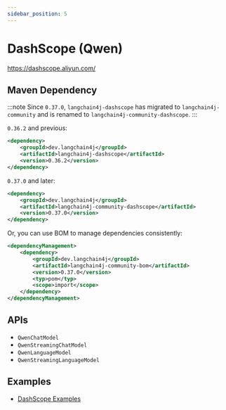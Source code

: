 ```yaml
---
sidebar_position: 5
---
```


# DashScope (Qwen)

https://dashscope.aliyun.com/


## Maven Dependency

:::note
Since `0.37.0`, `langchain4j-dashscope` has migrated to `langchain4j-community` and is renamed to `langchain4j-community-dashscope`.
:::

`0.36.2` and previous:

```xml
<dependency>
    <groupId>dev.langchain4j</groupId>
    <artifactId>langchain4j-dashscope</artifactId>
    <version>0.36.2</version>
</dependency>
```

`0.37.0` and later:

```xml
<dependency>
    <groupId>dev.langchain4j</groupId>
    <artifactId>langchain4j-community-dashscope</artifactId>
    <version>0.37.0</version>
</dependency>
```

Or, you can use BOM to manage dependencies consistently:

```xml
<dependencyManagement>
    <dependency>
        <groupId>dev.langchain4j</groupId>
        <artifactId>langchain4j-community-bom</artifactId>
        <version>0.37.0</version>
        <typ>pom</typ>
        <scope>import</scope>
    </dependency>
</dependencyManagement>
```

## APIs

- `QwenChatModel`
- `QwenStreamingChatModel`
- `QwenLanguageModel`
- `QwenStreamingLanguageModel`


## Examples

- [DashScope Examples](https://github.com/langchain4j/langchain4j/tree/main/langchain4j-dashscope/src/test/java/dev/langchain4j/model/dashscope)
